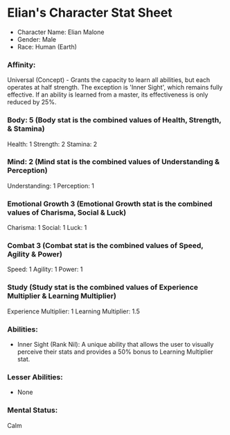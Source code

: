 # Elian's Character Stat Sheet

* Character Name: Elian Malone
* Gender: Male
* Race: Human (Earth)

### Affinity:
Universal (Concept) - Grants the capacity to learn all abilities, but each operates at half strength. The exception is 'Inner Sight', which remains fully effective. If an ability is learned from a master, its effectiveness is only reduced by 25%.

### Body: 5 (Body stat is the combined values of Health, Strength, & Stamina)
Health: 1
Strength: 2
Stamina: 2

### Mind: 2 (Mind stat is the combined values of Understanding & Perception)
Understanding: 1
Perception: 1

### Emotional Growth 3 (Emotional Growth stat is the combined values of Charisma, Social & Luck)
Charisma: 1
Social: 1
Luck: 1

### Combat 3 (Combat stat is the combined values of Speed, Agility & Power)
Speed: 1
Agility: 1
Power: 1

### Study (Study stat is the combined values of Experience Multiplier & Learning Multiplier)
Experience Multiplier: 1
Learning Multiplier: 1.5

### Abilities:
- Inner Sight (Rank Nil): A unique ability that allows the user to visually perceive their stats and provides a 50% bonus to Learning Multiplier stat.

### Lesser Abilities:
- None

### Mental Status: 
Calm
